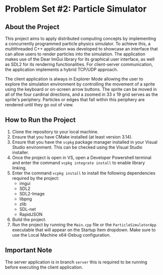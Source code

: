 # Problem Set #2: Particle Simulator

## About the Project
This project aims to apply distributed computing concepts by implementing a concurrently programmed particle physics simulator. To achieve this, a multithreaded C++ application was developed to showcase an interface that can allow users to render particles into the simulation. The application makes use of the Dear ImGui library for its graphical user interface, as well as SDL2 for its rendering functionalities. For client-server communication, the application implements a hybrid TCP/UDP approach.

The client application is always in Explorer Mode allowing the user to explore the simulation environment by controlling the movement of a sprite using the keyboard or on-screen arrow buttons. The sprite can be moved in all of the four cardinal directions, and a zoomed in 33 x 19 grid serves as the sprite's periphery. Particles or edges that fall within this periphery are rendered until they go out of view.

## How to Run the Project
1. Clone the repository to your local machine.
2. Ensure that you have CMake installed (at least version 3.14).
3. Ensure that you have the `vcpkg` package manager installed in your Visual Studio environment. This can be checked using the Visual Studio installer.
4. Once the project is open in VS, open a Developer Powershell terminal and enter the command `vcpkg integrate install` to enable library linking.
5. Enter the command `vcpkg install` to install the following dependencies required by the project:
	- imgui
	- SDL2
	- SDL2-Image
	- libpng
	- zlib
 	- SDL-net
  	- RapidJSON
6. Build the project.
7. Run the project by running the `Main.cpp` file or the `ParticleSimulatorApp` executable that will appear on the Startup Item dropdown. Make sure to use the Local Machine x64-Debug configuration.

## Important Note
The server application is in branch `server` this is required to be running before executing the client application.
